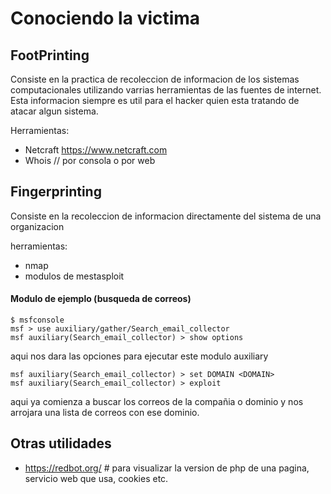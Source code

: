 # Conociendo la victima

## FootPrinting

Consiste en la practica de recoleccion de informacion de los sistemas computacionales utilizando varrias herramientas de las fuentes de internet. Esta informacion siempre es util para el hacker quien esta tratando de atacar algun sistema.

Herramientas:
- Netcraft https://www.netcraft.com  
- Whois // por consola o por web


## Fingerprinting

Consiste en la recoleccion de informacion directamente del sistema de una organizacion

herramientas:
- nmap
- modulos de mestasploit

#### Modulo de ejemplo (busqueda de correos)

    $ msfconsole
    msf > use auxiliary/gather/Search_email_collector
    msf auxiliary(Search_email_collector) > show options

aqui nos dara las opciones para ejecutar este modulo auxiliary

    msf auxiliary(Search_email_collector) > set DOMAIN <DOMAIN>
    msf auxiliary(Search_email_collector) > exploit

aqui ya comienza a buscar los correos de la compañia o dominio y nos arrojara una lista de correos con ese dominio.

## Otras utilidades

- https://redbot.org/  # para visualizar la version de php de una pagina, servicio web que usa, cookies etc.
